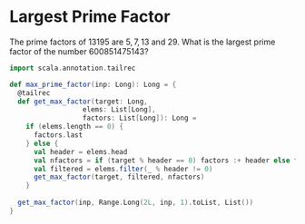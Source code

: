 # Largest Prime Factor

The prime factors of $13195$ are $5, 7, 13$ and $29$.
What is the largest prime factor of the number $600851475143$?

```scala
import scala.annotation.tailrec

def max_prime_factor(inp: Long): Long = {
  @tailrec
  def get_max_factor(target: Long,
                  elems: List[Long],
                  factors: List[Long]): Long =
    if (elems.length == 0) {
      factors.last
    } else {
      val header = elems.head
      val nfactors = if (target % header == 0) factors :+ header else factors
      val filtered = elems.filter(_ % header != 0)
      get_max_factor(target, filtered, nfactors)
    }
  
  get_max_factor(inp, Range.Long(2L, inp, 1).toList, List())
}
```
